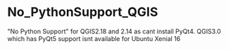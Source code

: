 # No_PythonSupport_QGIS
"No Python Support" for QGIS2.18 and 2.14 as cant install PyQt4. QGIS3.0 which has PyQt5 support isnt available for Ubuntu Xenial 16
